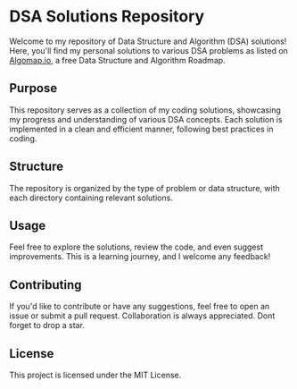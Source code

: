 # DSA Solutions Repository

Welcome to my repository of Data Structure and Algorithm (DSA) solutions! Here, you'll find my personal solutions to various DSA problems as listed on [Algomap.io](https://algomap.io), a free Data Structure and Algorithm Roadmap.

## Purpose

This repository serves as a collection of my coding solutions, showcasing my progress and understanding of various DSA concepts. Each solution is implemented in a clean and efficient manner, following best practices in coding.

## Structure

The repository is organized by the type of problem or data structure, with each directory containing relevant solutions.

## Usage

Feel free to explore the solutions, review the code, and even suggest improvements. This is a learning journey, and I welcome any feedback!

## Contributing

If you'd like to contribute or have any suggestions, feel free to open an issue or submit a pull request. Collaboration is always appreciated. Dont forget to drop a star.

## License

This project is licensed under the MIT License.

